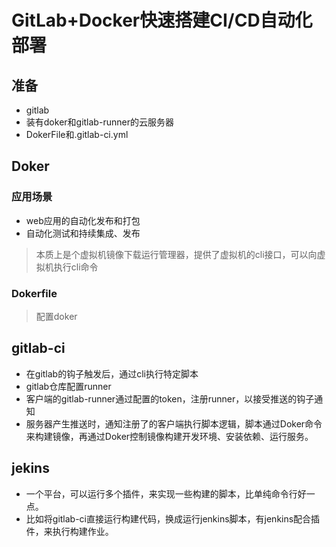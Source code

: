 # GitLab+Docker快速搭建CI/CD自动化部署

## 准备
- gitlab
- 装有doker和gitlab-runner的云服务器
- DokerFile和.gitlab-ci.yml

## Doker

### 应用场景
- web应用的自动化发布和打包
- 自动化测试和持续集成、发布

>本质上是个虚拟机镜像下载运行管理器，提供了虚拟机的cli接口，可以向虚拟机执行cli命令

### Dokerfile

>配置doker

## gitlab-ci

- 在gitlab的钩子触发后，通过cli执行特定脚本
- gitlab仓库配置runner
- 客户端的gitlab-runner通过配置的token，注册runner，以接受推送的钩子通知
- 服务器产生推送时，通知注册了的客户端执行脚本逻辑，脚本通过Doker命令来构建镜像，再通过Doker控制镜像构建开发环境、安装依赖、运行服务。

## jekins

- 一个平台，可以运行多个插件，来实现一些构建的脚本，比单纯命令行好一点。
- 比如将gitlab-ci直接运行构建代码，换成运行jenkins脚本，有jenkins配合插件，来执行构建作业。




